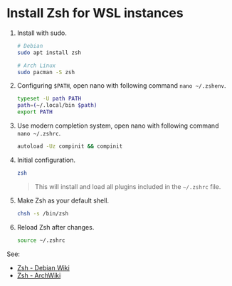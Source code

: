 # Install Zsh for WSL instances

1. Install with sudo.
   ```sh
   # Debian
   sudo apt install zsh

   # Arch Linux
   sudo pacman -S zsh
   ```
2. Configuring `$PATH`, open nano with following command `nano ~/.zshenv`.
   ```sh
   typeset -U path PATH
   path=(~/.local/bin $path)
   export PATH
   ```
3. Use modern completion system, open nano with following command `nano ~/.zshrc`.
   ```sh
   autoload -Uz compinit && compinit
   ```
4. Initial configuration.
   ```sh
   zsh
   ```
   > This will install and load all plugins included in the `~/.zshrc` file.
5. Make Zsh as your default shell.
   ```sh
   chsh -s /bin/zsh
   ```
6. Reload Zsh after changes.
   ```sh
   source ~/.zshrc
   ```

See: 
- [Zsh - Debian Wiki](https://wiki.debian.org/Zsh)
- [Zsh - ArchWiki](https://wiki.archlinux.org/title/Zsh)
